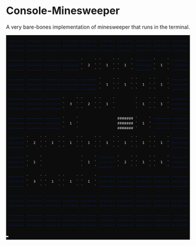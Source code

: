 # Console-Minesweeper
A very bare-bones implementation of minesweeper that runs in the terminal.

![Console Minesweeper](Console_Minesweeper.png)
